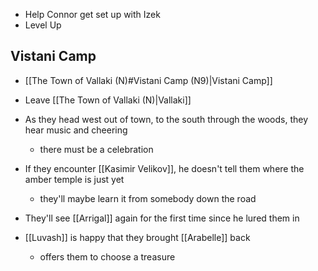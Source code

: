 - Help Connor get set up with Izek
- Level Up

## Vistani Camp
- [[The Town of Vallaki (N)#Vistani Camp (N9)|Vistani Camp]]
- Leave [[The Town of Vallaki (N)|Vallaki]]
- As they head west out of town, to the south through the woods, they hear music and cheering
	- there must be a celebration

- If they encounter [[Kasimir Velikov]], he doesn't tell them where the amber temple is just yet
	- they'll maybe learn it from somebody down the road

- They'll see [[Arrigal]] again for the first time since he lured them in
- [[Luvash]] is happy that they brought [[Arabelle]] back
	- offers them to choose a treasure



